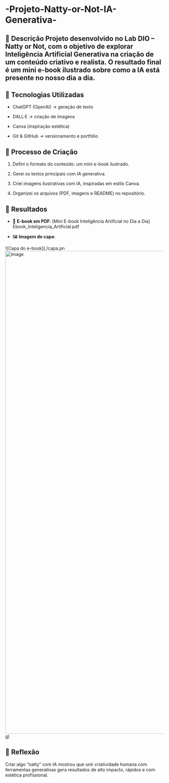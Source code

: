 # -Projeto-Natty-or-Not-IA-Generativa-
## 📒 Descrição    Projeto desenvolvido no **Lab DIO – Natty or Not**, com o objetivo de explorar **Inteligência Artificial Generativa** na criação de um conteúdo criativo e realista.    O resultado final é um **mini e-book ilustrado** sobre como a IA está presente no nosso dia a dia.  
## 🤖 Tecnologias Utilizadas  

- ChatGPT (OpenAI) → geração de texto  

- DALL·E → criação de imagens  

- Canva (inspiração estética)  

- Git & GitHub → versionamento e portfólio  



## 🧐 Processo de Criação  

1. Defini o formato do conteúdo: um mini e-book ilustrado.  

2. Gerei os textos principais com IA generativa.  

3. Criei imagens ilustrativas com IA, inspiradas em estilo Canva.  

4. Organizei os arquivos (PDF, imagens e README) no repositório.  



## 🚀 Resultados  

- 📘 **E-book em PDF**: [Mini E-book Inteligência Artificial no Dia a Dia] Ebook_Inteligencia_Artificial.pdf

- 🖼️ **Imagem de capa**:  

![Capa do e-book](./capa.pn<img width="1024" height="1536" alt="image" src="https://github.com/user-attachments/assets/e49096cf-bb36-40cf-8801-2de2cce703d6" />
g)  



## 💭 Reflexão  

Criar algo “natty” com IA mostrou que unir criatividade humana com ferramentas generativas gera resultados de alto impacto, rápidos e com estética profissional. 
